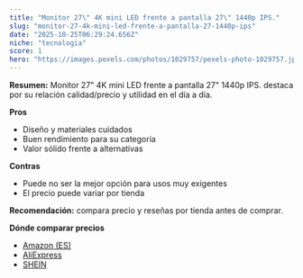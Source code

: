 ```yaml
---
title: "Monitor 27\" 4K mini LED frente a pantalla 27\" 1440p IPS."
slug: "monitor-27-4k-mini-led-frente-a-pantalla-27-1440p-ips"
date: "2025-10-25T06:29:24.656Z"
niche: "tecnologia"
score: 1
hero: "https://images.pexels.com/photos/1029757/pexels-photo-1029757.jpeg?auto=compress&cs=tinysrgb&fit=crop&h=627&w=1200&auto=compress&cs=tinysrgb&w=1200&h=675&fit=crop"
---
```


**Resumen:** Monitor 27" 4K mini LED frente a pantalla 27" 1440p IPS. destaca por su relación calidad/precio y utilidad en el día a día.

**Pros**
- Diseño y materiales cuidados
- Buen rendimiento para su categoría
- Valor sólido frente a alternativas

**Contras**
- Puede no ser la mejor opción para usos muy exigentes
- El precio puede variar por tienda

**Recomendación:** compara precio y reseñas por tienda antes de comprar.

**Dónde comparar precios**
- [Amazon (ES)](https://www.amazon.es/s?k=Monitor%2027%22%204K%20mini%20LED%20frente%20a%20pantalla%2027%22%201440p%20IPS.&tag=teknovashop25-21)
- [AliExpress](https://www.aliexpress.com/wholesale?SearchText=Monitor%2027%22%204K%20mini%20LED%20frente%20a%20pantalla%2027%22%201440p%20IPS.)
- [SHEIN](https://www.shein.com/pdsearch/Monitor%2027%22%204K%20mini%20LED%20frente%20a%20pantalla%2027%22%201440p%20IPS.)